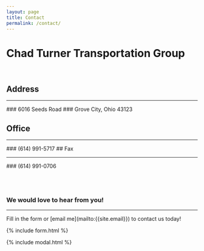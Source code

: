 ```yaml
---
layout: page
title: Contact
permalink: /contact/
---
```


# Chad Turner Transportation Group
<br>
 
## Address
<hr>
### 6016 Seeds Road  
### Grove City, Ohio 43123  
<br>

## Office
<hr>
### (614) 991-5717 
## Fax
<hr>  
### (614) 991-0706 

<br><br>


### We would love to hear from you! 
<hr>
Fill in the form or [email me](mailto:{{site.email}}) to contact us today!

{% include form.html %}

{% include modal.html %}
